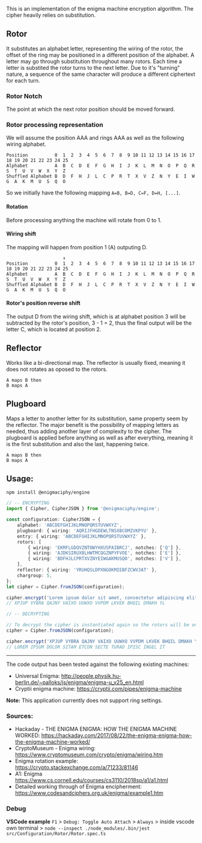 This is an implementation of the enigma machine encryption algorithm. The cipher heavily relies on substitution.

## Rotor

It substitutes an alphabet letter, representing the wiring of the rotor, the offset of the ring may be positioned in a different position of the alphabet. A letter may go through substitution throughout many rotors. Each time a letter is substited the rotor turns to the next letter.
Due to it's "turning" nature, a sequence of the same character will produce a different ciphertext for each turn.

### Rotor Notch

The point at which the next rotor position should be moved forward.

### Rotor processing representation

We will assume the position AAA and rings AAA as well as the following wiring alphabet.

```
Position          0  1  2  3  4  5  6  7  8  9 10 11 12 13 14 15 16 17 18 19 20 21 22 23 24 25
Alphabet          A  B  C  D  E  F  G  H  I  J  K  L  M  N  O  P  Q  R  S  T  U  V  W  X  Y  Z
Shuffled Alphabet B  D  F  H  J  L  C  P  R  T  X  V  Z  N  Y  E  I  W  G  A  K  M  U  S  Q  O
```

So we initially have the following mapping `A=B, B=D, C=F, D=H, [...]`.

#### **Rotation**

Before processing anything the machine will rotate from 0 to 1.

#### **Wiring shift**

The mapping will happen from position 1 (A) outputing D.

```
                     ⬇️
Position          0  1  2  3  4  5  6  7  8  9 10 11 12 13 14 15 16 17 18 19 20 21 22 23 24 25
Alphabet          A  B  C  D  E  F  G  H  I  J  K  L  M  N  O  P  Q  R  S  T  U  V  W  X  Y  Z
Shuffled Alphabet B  D  F  H  J  L  C  P  R  T  X  V  Z  N  Y  E  I  W  G  A  K  M  U  S  Q  O
```

#### **Rotor's position reverse shift**

The output D from the wiring shift, which is at alphabet position 3 will be subtracted by the rotor's position, 3 - 1 = 2, thus the final output will be the letter C, which is located at position 2.

## Reflector

Works like a bi-directional map. The reflector is usually fixed, meaning it does not rotates as oposed to the rotors.

```
A maps B then
B maps A
```

## Plugboard

Maps a letter to another letter for its substitution, same property seem by the reflector. The major benefit is the possibility of mapping letters as needed, thus adding another layer of complexity to the cipher. The plugboard is applied before anything as well as after everything, meaning it is the first substitution and also the last, happening twice.

```
A maps B then
B maps A
```

## Usage:

```
npm install @enigmaciphy/engine
```

```ts
// -- ENCRYPTING
import { Cipher, CipherJSON } from '@enigmaciphy/engine';

const configuration: CipherJSON = {
	alphabet: 'ABCDEFGHIJKLMNOPQRSTUVWXYZ',
	plugboard: { wiring: 'AQRIJFHGDEWLTNSXBCOMZVKPYU' },
	entry: { wiring: 'ABCDEFGHIJKLMNOPQRSTUVWXYZ' },
	rotors: [
		{ wiring: 'EKMFLGDQVZNTOWYHXUSPAIBRCJ', notches: ['Q'] },
		{ wiring: 'AJDKSIRUXBLHWTMCQGZNPYFVOE', notches: ['E'] },
		{ wiring: 'BDFHJLCPRTXVZNYEIWGAKMUSQO', notches: ['V'] },
	],
	reflector: { wiring: 'YRUHQSLDPXNGOKMIEBFZCWVJAT' },
	chargroup: 5,
};
let cipher = Cipher.fromJSON(configuration);

cipher.encrypt('Lorem ipsum dolor sit amet, consectetur adipiscing elit.');
// XPJUP VYBRA QAJNY VAIXO UUWXO VVPDM LKVEK BHQIL DMAKH YL

// -- DECRYPTING

// To decrypt the cipher is instantiated again so the rotors will be on their initial position.
cipher = Cipher.fromJSON(configuration);

cipher.encrypt('XPJUP VYBRA QAJNY VAIXO UUWXO VVPDM LKVEK BHQIL DMAKH YL');
// LOREM IPSUM DOLOR SITAM ETCON SECTE TURAD IPISC INGEL IT
```

---

The code output has been tested against the following existing machines:

- Universal Enigma: http://people.physik.hu-berlin.de/~palloks/js/enigma/enigma-u_v25_en.html
- Cryptii enigma machine: https://cryptii.com/pipes/enigma-machine

**Note:** This application currently does not support ring settings.

### Sources:

- Hackaday - THE ENIGMA ENIGMA: HOW THE ENIGMA MACHINE WORKED: https://hackaday.com/2017/08/22/the-enigma-enigma-how-the-enigma-machine-worked/
- CryptoMuseum - Enigma wiring: https://www.cryptomuseum.com/crypto/enigma/wiring.htm
- Enigma rotation example: https://crypto.stackexchange.com/a/71233/81146
- A1: Enigma https://www.cs.cornell.edu/courses/cs3110/2018sp/a1/a1.html
- Detailed working through of Enigma encipherment: https://www.codesandciphers.org.uk/enigma/example1.htm

### Debug

**VSCode example**
`F1` > `Debug: Toggle Auto Attach` > `Always` > inside vscode own terminal > `node --inspect ./node_modules/.bin/jest src/Configuration/Rotor/Rotor.spec.ts`

